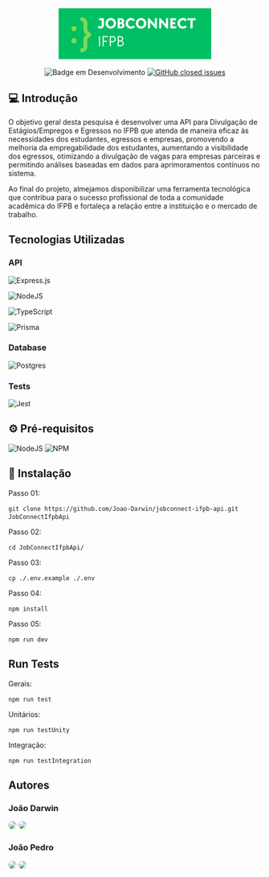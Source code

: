 <div align="center">

  ![LOGO DO PROJETO](https://github.com/Joao-Darwin/repoImgs/blob/main/Imgs%20-%20JobConnectIfpbApi/LogotipoJobConnect.png)
</div>

<div align="center" id="badges">

  ![Badge em Desenvolvimento](http://img.shields.io/static/v1?label=STATUS&message=DOING&color=GREEN&style=for-the-badge)
  [![GitHub closed issues](https://img.shields.io/github/issues-closed-raw/Joao-Darwin/jobconnect-ifpb-api?style=for-the-badge&color=purple)](https://github.com/Joao-Darwin/jobconnect-ifpb-api/issues?q=is%3Aissue+is%3Aclosed)
</div>

## 💻 Introdução
O objetivo geral desta pesquisa é desenvolver uma API para Divulgação de Estágios/Empregos e Egressos no IFPB que atenda de maneira eficaz às necessidades dos estudantes, egressos e empresas, promovendo a melhoria da empregabilidade dos estudantes, aumentando a visibilidade dos egressos, otimizando a divulgação de vagas para empresas parceiras e permitindo análises baseadas em dados para aprimoramentos contínuos no sistema. 

Ao final do projeto, almejamos disponibilizar uma ferramenta tecnológica que contribua para o sucesso profissional de toda a comunidade acadêmica do IFPB e fortaleça a relação entre a instituição e o mercado de trabalho.

## Tecnologias Utilizadas
### API
  
  ![Express.js](https://img.shields.io/badge/express.js-%23404d59.svg?style=for-the-badge&logo=express&logoColor=%2361DAFB)
  
  ![NodeJS](https://img.shields.io/badge/node.js-6DA55F?style=for-the-badge&logo=node.js&logoColor=white)
  
  ![TypeScript](https://img.shields.io/badge/typescript-%23007ACC.svg?style=for-the-badge&logo=typescript&logoColor=white)
  
  ![Prisma](https://img.shields.io/badge/Prisma-3982CE?style=for-the-badge&logo=Prisma&logoColor=white)
  
### Database
  
  ![Postgres](https://img.shields.io/badge/postgres-%23316192.svg?style=for-the-badge&logo=postgresql&logoColor=white)

### Tests

  ![Jest](https://img.shields.io/badge/-jest-%23C21325?style=for-the-badge&logo=jest&logoColor=white)

## ⚙️ Pré-requisitos
![NodeJS](https://img.shields.io/badge/node.js-6DA55F?style=for-the-badge&logo=node.js&logoColor=white)
![NPM](https://img.shields.io/badge/NPM-%23CB3837.svg?style=for-the-badge&logo=npm&logoColor=white)

## 🔨 Instalação
Passo 01:
```
git clone https://github.com/Joao-Darwin/jobconnect-ifpb-api.git JobConnectIfpbApi
```
Passo 02:
```
cd JobConnectIfpbApi/
```
Passo 03:
```
cp ./.env.example ./.env
```
Passo 04:
```
npm install
```
Passo 05:
```
npm run dev
```
## Run Tests
Gerais:
```
npm run test
```
Unitários:
```
npm run testUnity
```
Integração:
```
npm run testIntegration
```

## Autores
### João Darwin

<a href="https://www.linkedin.com/in/joao-darwin/" target="_blank"><img src="https://img.shields.io/badge/-LinkedIn-%230077B5?style=for-the-badge&logo=linkedin&logoColor=white" style="border-radius: 30px"></a>
<a href="https://github.com/Joao-Darwin" target="_blank"><img src="https://img.shields.io/badge/github-%23121011.svg?style=for-the-badge&logo=github&logoColor=white" style="border-radius: 30px"></a>

### João Pedro

<a href="https://www.linkedin.com/in/jo%C3%A3o-pedro-oliveira-65559b201/" target="_blank"><img src="https://img.shields.io/badge/-LinkedIn-%230077B5?style=for-the-badge&logo=linkedin&logoColor=white" style="border-radius: 30px"></a>
<a href="https://github.com/JoaoPedroli" target="_blank"><img src="https://img.shields.io/badge/github-%23121011.svg?style=for-the-badge&logo=github&logoColor=white" style="border-radius: 30px"></a>
